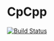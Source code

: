 # CpCpp

[![Build Status](https://dev.azure.com/ajami1331/ajami1331/_apis/build/status/CLown1331.CpCpp?branchName=main)](https://dev.azure.com/ajami1331/ajami1331/_build/latest?definitionId=11&branchName=main)

